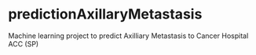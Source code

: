 # predictionAxillaryMetastasis
Machine learning project to predict Axilliary Metastasis to Cancer Hospital ACC (SP)
